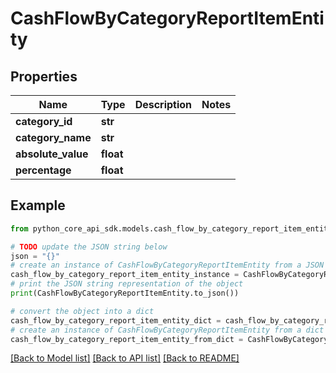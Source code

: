 # CashFlowByCategoryReportItemEntity


## Properties

Name | Type | Description | Notes
------------ | ------------- | ------------- | -------------
**category_id** | **str** |  | 
**category_name** | **str** |  | 
**absolute_value** | **float** |  | 
**percentage** | **float** |  | 

## Example

```python
from python_core_api_sdk.models.cash_flow_by_category_report_item_entity import CashFlowByCategoryReportItemEntity

# TODO update the JSON string below
json = "{}"
# create an instance of CashFlowByCategoryReportItemEntity from a JSON string
cash_flow_by_category_report_item_entity_instance = CashFlowByCategoryReportItemEntity.from_json(json)
# print the JSON string representation of the object
print(CashFlowByCategoryReportItemEntity.to_json())

# convert the object into a dict
cash_flow_by_category_report_item_entity_dict = cash_flow_by_category_report_item_entity_instance.to_dict()
# create an instance of CashFlowByCategoryReportItemEntity from a dict
cash_flow_by_category_report_item_entity_from_dict = CashFlowByCategoryReportItemEntity.from_dict(cash_flow_by_category_report_item_entity_dict)
```
[[Back to Model list]](../README.md#documentation-for-models) [[Back to API list]](../README.md#documentation-for-api-endpoints) [[Back to README]](../README.md)


